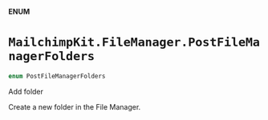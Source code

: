 **ENUM**

# `MailchimpKit.FileManager.PostFileManagerFolders`

```swift
enum PostFileManagerFolders
```

Add folder

Create a new folder in the File Manager.
